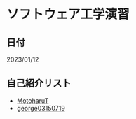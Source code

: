 # ソフトウェア工学演習
  ## 日付
  2023/01/12
  ## 自己紹介リスト
  - [MotoharuT](https://github.com/MotoharuT/hello-world.git/intro1.md)
  - [george03150719](https://github.com/george03150719/public/tree/main/intro2.md)
